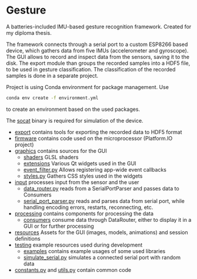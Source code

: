 # Gesture

A batteries-included IMU-based gesture recognition framework.
Created for my diploma thesis.

The framework connects through a serial port to a custom
ESP8266 based device, which gathers data from five IMUs (accelerometer and gyroscope).
The GUI allows to record and inspect data from the sensors,
saving it to the disk. The export module than groups the
recorded samples into a HDF5 file, to be used in gesture classification.
The classification of the recorded samples is done in a separate project.

Project is using Conda environment for package management.
Use
```bash
conda env create -f environment.yml
```
to create an environment based on the used packages.

The [socat](https://linux.die.net/man/1/socat)
binary is required for simulation of the device.

- [export](export) contains tools for exporting the recorded data to HDF5 format
- [firmware](firmware) contains code used on the microprocessor (Platform.IO project)
- [graphics](graphics) contains sources for the GUI
    - [shaders](graphics/shaders) GLSL shaders
    - [extensions](graphics/widgets) Various Qt widgets used in the GUI
    - [event_filter.py](graphics/event_filter.py) Allows registering app-wide event callbacks
    - [styles.py](graphics/styles.py) Gathers CSS styles used in the widgets
- [input](input) processes input from the sensor and the user
    - [data_router.py](input/data_router.py) reads from a SerialPortParser and passes data to Consumers
    - [serial_port_parser.py](input/serial_port_parser.py) reads and parses data from serial port,
      while handling encoding errors, restarts, reconnecting, etc.
- [processing](processing) contains components for processing the data
    - [consumers](processing/consumers) consume data through DataRouter, either to display it in a GUI or
      for further processing
- [resources](resources) Assets for the GUI (images, models, animations) and session definitions
- [testing](testing) example resources used during development
    - [examples](testing/examples) contains example usages of some used libraries
    - [simulate_serial.py](testing/simulate_serial.py) simulates a connected serial port
      with random data
- [constants.py](constants.py) and [utils.py](utils.py) contain common code
